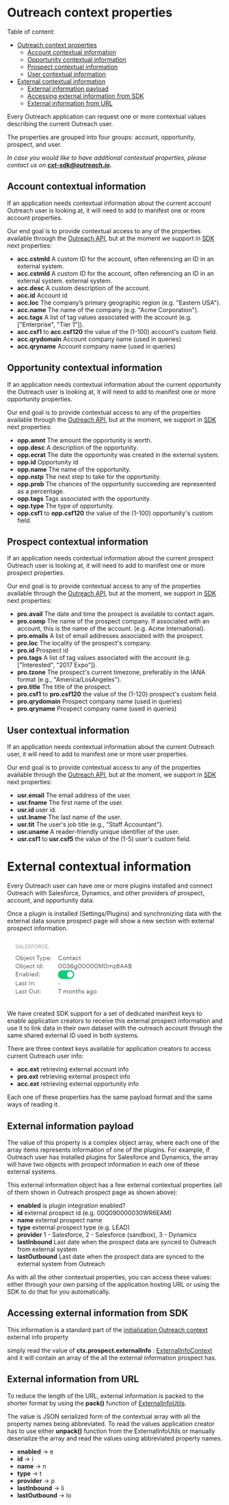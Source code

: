 <!-- omit in toc -->

# Outreach context properties

Table of content:

- [Outreach context properties](#outreach-context-properties)
  - [Account contextual information](#account-contextual-information)
  - [Opportunity contextual information](#opportunity-contextual-information)
  - [Prospect contextual information](#prospect-contextual-information)
  - [User contextual information](#user-contextual-information)
- [External contextual information](#external-contextual-information)
  - [External information payload](#external-information-payload)
  - [Accessing external information from SDK](#accessing-external-information-from-sdk)
  - [External information from URL](#external-information-from-url)

Every Outreach application can request one or more contextual values describing the current Outreach user.

The properties are grouped into four groups: account, opportunity, prospect, and user.

_In case you would like to have additional contextual properties, please contact us on **cxt-sdk@outreach.io.**_

## Account contextual information

If an application needs contextual information about the current account Outreach user is looking at, it will need to add to manifest one or more account properties.

Our end goal is to provide contextual access to any of the properties available through the [Outreach API](https://api.outreach.io/api/v2/docs#account), but at the moment we support in [SDK](../src/store/keys/AccountContextKeys.ts) next properties:

- **acc.cstmId** A custom ID for the account, often referencing an ID in an external system.
- **acc.cstmId** A custom ID for the account, often referencing an ID in an external system.
external system.
- **acc.desc** A custom description of the account.
- **acc.id** Account id
- **acc.loc** The company’s primary geographic region (e.g. "Eastern USA").
- **acc.name** The name of the company (e.g. "Acme Corporation").
- **acc.tags** A list of tag values associated with the account (e.g. ["Enterprise", "Tier 1"]).
- **acc.csf1** to **acc.csf120** the value of the (1-100) account's custom field.
- **acc.qrydomain** Account company name (used in queries)
- **acc.qryname** Account company name (used in queries)

## Opportunity contextual information

If an application needs contextual information about the current opportunity the Outreach user is looking at, it will need to add to manifest one or more opportunity properties.

Our end goal is to provide contextual access to any of the properties available through the [Outreach API](https://api.outreach.io/api/v2/docs#opportunity), but at the moment, we support in [SDK](../src/store/keys/OpportunityContextKeys.ts) next properties:

- **opp.amnt** The amount the opportunity is worth.
- **opp.desc** A description of the opportunity.
- **opp.ecrat** The date the opportunity was created in the external system.
- **opp.id** Opportunity id
- **opp.name** The name of the opportunity.
- **opp.nstp** The next step to take for the opportunity.
- **opp.prob** The chances of the opportunity succeeding are represented as a percentage.
- **opp.tags** Tags associated with the opportunity.
- **opp.type** The type of opportunity.
- **opp.csf1** to **opp.csf120** the value of the (1-100) opportunity's custom field.

## Prospect contextual information

If an application needs contextual information about the current prospect Outreach user is looking at, it will need to add to manifest one or more prospect properties.

Our end goal is to provide contextual access to any of the properties available through the [Outreach API](https://api.outreach.io/api/v2/docs#prospect), but at the moment, we support in [SDK](../src/store/keys/ProspectContextKeys.ts) next properties:

- **pro.avail** The date and time the prospect is available to contact again.
- **pro.comp** The name of the prospect company. If associated with an account, this is the name of the account. (e.g. Acme International).
- **pro.emails** A list of email addresses associated with the prospect.
- **pro.loc** The locality of the prospect's company.
- **pro.id** Prospect id
- **pro.tags** A list of tag values associated with the account (e.g. ["Interested", "2017 Expo"]).
- **pro.tzone** The prospect's current timezone, preferably in the IANA format (e.g., "America/LosAngeles").
- **pro.title** The title of the prospect.
- **pro.csf1** to **pro.csf120** the value of the (1-120) prospect's custom field.
- **pro.qrydomain** Prospect company name (used in queries)
- **pro.qryname** Prospect company name (used in queries)

## User contextual information

If an application needs contextual information about the current Outreach user, it will need to add to manifest one or more user properties.

Our end goal is to provide contextual access to any of the properties available through the [Outreach API](https://api.outreach.io/api/v2/docs#user), but at the moment, we support in [SDK](../src/store/keys/UserContextKeys.ts) next properties:

- **usr.email** The email address of the user.
- **usr.fname** The first name of the user.
- **usr.id** user id.
- **ust.lname** The last name of the user.
- **usr.tit** The user's job title (e.g., "Staff Accountant").
- **usr.uname** A reader-friendly unique identifier of the user.
- **usr.csf1** to **usr.csf5** the value of the (1-5) user's custom field.

# External contextual information

Every Outreach user can have one or more plugins installed and connect Outreach with Salesforce, Dynamics, and other providers of prospect, account, and opportunity data.

Once a plugin is installed (Settings/Plugins) and synchronizing data with the external data source prospect page will show a new section with external prospect information.

![alt text](assets/prospect_plugin.png 'Salesforce prospect plugin')

We have created SDK support for a set of dedicated manifest keys to enable application creators to receive this external prospect information and use it to link data in their own dataset with the outreach account through the same shared external ID used in both systems.

There are three context keys available for application creators to access current Outreach user info:

- **acc.ext** retrieving external account info
- **pro.ext** retrieving external prospect info
- **acc.ext** retrieving external opportunity info

Each one of these properties has the same payload format and the same ways of reading it.

## External information payload

The value of this property is a complex object array, where each one of the array items represents information of one of the plugins. For example, if Outreach user has installed plugins for Salesforce and Dynamics, the array will have two objects with prospect information in each one of these external systems.

This external information object has a few external contextual properties (all of them shown in Outreach prospect page as shown above):

- **enabled** is plugin integration enabled?
- **id** external prospect id (e.g. 00Q090000030WR6EAM)
- **name** external prospect name
- **type** external prospect type (e.g. LEAD)
- **provider** 1 - Salesforce, 2 - Salesforce (sandbox), 3 - Dynamics
- **lastInbound** Last date when the prospect data are synced to Outreach from external system
- **lastOutbound** Last date when the prospect data are synced to the external system from Outreach

As with all the other contextual properties, you can access these values: either through your own parsing of the application hosting URL or using the SDK to do that for you automatically.

## Accessing external information from SDK

This information is a standard part of the [initialization Outreach context](https://github.com/getoutreach/extensibility-sdk/blob/main/docs/sdk.md#outreach-context) external info property

simply read the value of **ctx.prospect.externalInfo** : [ExternalInfoContext](https://github.com/getoutreach/extensibility-sdk/blob/main/src/context/ExternalInfoContext.ts) and it will contain an array of the all the external information prospect has.

## External information from URL

To reduce the length of the URL, external information is packed to the shorter format by using the **pack()** function of [ExternalInfoUtils](https://github.com/getoutreach/extensibility-sdk/blob/main/src/context/ExternalInfoUtils.ts).

The value is JSON serialized form of the contextual array with all the property names being abbreviated. To read the values application creator has to use either **unpack()** function from the ExternalInfoUtils or manually deserialize the array and read the values using abbreviated property names.

- **enabled** -> e
- **id** -> i
- **name** -> n
- **type** -> t
- **provider** -> p
- **lastInbound** -> li
- **lastOutbound** -> lo

